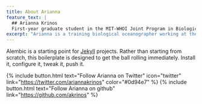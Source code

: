 ```yaml
---
title: About Arianna
feature_text: |
  ## Arianna Krinos
  First-year graduate student in the MIT-WHOI Joint Program in Biological Oceanography
excerpt: "Arianna is a training biological oceanographer working at the interface of microbial ecology and computational methods like modeling and bioinformatics."
---
```


Alembic is a starting point for [Jekyll](https://jekyllrb.com/) projects. Rather than starting from scratch, this boilerplate is designed to get the ball rolling immediately. Install it, configure it, tweak it, push it.

{% include button.html text="Follow Arianna on Twitter" icon="twitter" link="https://twitter.com/ariannakrinos" color="#0d94e7" %} {% include button.html text="Follow Arianna on github" link="https://github.com/akrinos" %}

